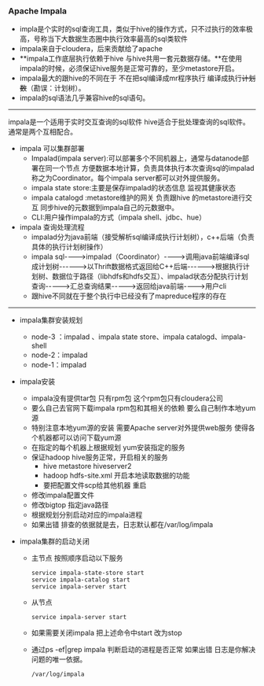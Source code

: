 

### Apache Impala

- impla是个实时的sql查询工具，类似于hive的操作方式，只不过执行的效率极高，号称当下大数据生态圈中执行效率最高的sql类软件
- impala来自于cloudera，后来贡献给了apache
- **impala工作底层执行依赖于hive  与hive共用一套元数据存储。**在使用impala的时候，必须保证hive服务是正常可靠的，至少metastore开启。
- impala最大的跟hive的不同在于 不在把sql编译成mr程序执行 编译成执行~~计划数~~（勘误：计划树）。
- impala的sql语法几乎兼容hive的sql语句。

------

impala是一个适用于实时交互查询的sql软件 hive适合于批处理查询的sql软件。通常是两个互相配合。

- impala  可以集群部署
  - Impalad(impala server):可以部署多个不同机器上，通常与datanode部署在同一个节点 方便数据本地计算，负责具体执行本次查询sql的impalad称之为Coordinator。每个impala server都可以对外提供服务。
  - impala state store:主要是保存impalad的状态信息 监视其健康状态
  - impala catalogd :metastore维护的网关 负责跟hive 的metastore进行交互  同步hive的元数据到impala自己的元数据中。
  - CLI:用户操作impala的方式（impala shell、jdbc、hue）
- impala 查询处理流程
  - impalad分为java前端（接受解析sql编译成执行计划树），c++后端（负责具体的执行计划树操作）
  - impala sql---->impalad（Coordinator）---->调用java前端编译sql成计划树------>以Thrift数据格式返回给C++后端------>根据执行计划树、数据位于路径（libhdfs和hdfs交互）、impalad状态分配执行计划 查询----->汇总查询结果----->返回给java前端---->用户cli
  - 跟hive不同就在于整个执行中已经没有了mapreduce程序的存在

----

- impala集群安装规划

  - node-3 ：impalad 、impala state store、impala catalogd、impala-shell
  - node-2：impalad 
  - node-1：impalad 

- impala安装

  - impala没有提供tar包 只有rpm包  这个rpm包只有cloudera公司
  - 要么自己去官网下载impala rpm包和其相关的依赖  要么自己制作本地yum源
  - 特别注意本地yum源的安装 需要Apache server对外提供web服务 使得各个机器都可以访问下载yum源
  - 在指定的每个机器上根据规划 yum安装指定的服务
  - 保证hadoop hive服务正常，开启相关的服务
    - hive   metastore  hiveserver2
    - hadoop hdfs-site.xml  开启本地读取数据的功能
    - 要把配置文件scp给其他机器 重启
  - 修改impala配置文件
  - 修改bigtop  指定java路径
  - 根据规划分别启动对应的impala进程
  - 如果出错  排查的依据就是去，日志默认都在/var/log/impala

- impala集群的启动关闭

  - 主节点  按照顺序启动以下服务

    ```
    service impala-state-store start
    service impala-catalog start
    service impala-server start
    ```

  - 从节点

    ```
    service impala-server start
    ```

  - 如果需要关闭impala  把上述命令中start 改为stop

  - 通过ps -ef|grep impala 判断启动的进程是否正常 如果出错 日志是你解决问题的唯一依据。

    ```
    /var/log/impala
    ```



















